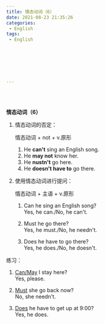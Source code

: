 ```yaml
---
title: 情态动词（6）
date: 2021-08-23 21:35:26
categories:
 - English
tags:
 - English







---
```


<br>
<br>



**情态动词（6）**

1. 情态动词的否定：

    情态动词 + not + v.原形

    1. He **can't** sing an English song.
    2. He **may not** know her.
    3. He **nustn't** go here.
    4. He **doesn't have to** go there.

2. 使用情态动词进行提问：

    情态动词 + 主语 + v.原形

    1. Can he sing an English song?  
        Yes, he can./No, he can't.

    2. Must he go there?  
        Yes, he must./No, he needn't.

    3. Does he have to go there?  
        Yes, he does./No, he doesn't.

 练习：

1. <u>Can/May</u> I stay here?  
    Yes, please.

2. <u>Must</u> she go back now?  
    No, she needn't.

3. <u>Does</u> he have to get up at 9:00?  
    Yes, he does.